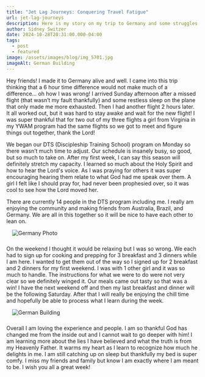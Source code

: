 ```yaml
---
title: "Jet Lag Journeys: Conquering Travel Fatigue"
url: jet-lag-journeys
description: Here is my story on my trip to Germany and some struggles I encountered.
author: Sidney Switzer
date: 2024-10-28T20:31:00.000-04:00
tags:
  - post
  - featured
image: /assets/images/blog/img_5701.jpg
imageAlt: German Building
---
```


Hey friends! I made it to Germany alive and well. I came into this trip thinking that a 6 hour time difference would not make much of a difference... oh how I was wrong! I arrived Sunday afternoon after a missed flight (that wasn’t my fault thankfully) and some restless sleep on the plane that only made me more exhausted. Then I had another flight 2 hours later. It all worked out, but it was hard to stay awake and wait for the new flight! I was super thankful that for two out of my three flights a girl from Virginia in my YWAM program had the same flights so we got to meet and figure things out together, thank the Lord!

We began our DTS (Discipleship Training School) program on Monday so there wasn’t much time to adjust. Our schedule is insanely busy, so good, but so much to take on. After my first week, I can say this season will definitely stretch my capacity. I learned so much about the Holy Spirit and how to hear the Lord's voice. As I was praying for others it was super encouraging hearing them relate to what God had me speak over them. A girl I felt like I should pray for, had never been prophesied over, so it was cool to see how the Lord moved her.

There are currently 14 people in the DTS program including me. I really am enjoying the community and making friends from Australia, Brazil, and Germany. We are all in this together so it will be nice to have each other to lean on.

<img src="/assets/images/blog/img_5662.jpg" alt="Germany Photo" style=" margin: 0 0 10px 15px; max-width:500px;" />




On the weekend I thought it would be relaxing but I was so wrong. We each had to sign up for cooking and prepping for 3 breakfast and 3 dinners while I am here. I wanted to get them out of the way so I signed up for 2 breakfast and 2 dinners for my first weekend. I was with 1 other girl and it was so much to handle. The instructions for what we were to do were not very clear so we definitely winged it. Our meals came out tasty so that was a win! I have the next weekend off and then my last breakfast and dinner will be the following Saturday. After that I will really be enjoying the chill time and hopefully be able to process what I learn during the week.

<img src="/assets/images/blog/img_5710.jpg" alt="German Building" style=" margin: 0 0 10px 15px; max-width:500px;" />


Overall I am loving the experience and people. I am so thankful God has changed me from the inside out and I cannot wait to go deeper with him! I am learning more about the lies I have believed and what the truth is from my Heavenly Father. It warms my heart as I learn to recognize how much he delights in me. I am still catching up on sleep but thankfully my bed is super comfy. I miss my friends and family but know I am exactly where I am meant to be. I wish you all a great week!

